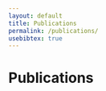```yaml
---
layout: default
title: Publications
permalink: /publications/
usebibtex: true
---
```

<!--
<script type="text/javascript" src="http://ajax.googleapis.com/ajax/libs/jquery/1.12.4/jquery.min.js"></script>
<script  type="text/javascript" src="{{ '/assets/js/bibtex_js.js' | relative_url }}"></script>

<bibtex src="{{ "/" | relative_url }}assets/docs/mybibliography.bib"></bibtex>
-->
<h1 class="mt-4">Publications</h1>

<div class="bibtex_structure">
  <div class="sort year" extra="DESC number">
          <div class="templates"></div>
  </div>
</div>

<div id="bibtex_display">

<div class="bibtex_template" style="display: none;">
    <div class="pubitem">
      <div class="pubtitle">
          <span class="if year"><span class="year"></span></span>
          ,
          <span class="if title"><span class="title"></span></span>
      </div>
      <div class="pubauthors">
          <span class="author"></span>
          ,
          <span class="if journal"><em><span class="journal"></span></em>,</span>
          <span class="if publisher"><em><span class="publisher"></span></em>,</span>
          <span class="if booktitle">In <em><span class="booktitle"></span></em>,</span>
          <span class="if address"><span class="address"></span>,</span>
          <span class="if month"><span class="month"></span>,</span>
          <span class="if year"><span class="year"></span>.</span>
          <span class="if note"><span class="note"></span></span>
      </div>
      <div class="publinks">
          <a class="bibtexVar" href="{{ "/" | relative_url }}assets/docs/+BIBTEXKEY+.pdf" extra="BIBTEXKEY" target='_blank' rel="noopener noreferrer">PDF
          </a>
          &nbsp;&nbsp;
          <span class="if url">
            <a class="bibtexVar" href="+URL+" extra="url" target='_blank' rel="noopener noreferrer">
              WEB
            </a>
          </span>
          &nbsp;&nbsp;
          <span class="if doi">
              <a class="bibtexVar" href="http://dx.doi.org/+DOI+" extra="doi" target='_blank' rel="noopener noreferrer">
                DOI
              </a>
          </span>
          &nbsp;&nbsp;
          <details><summary style="cursor: pointer;"><a aria-controls="bib+BIBTEXKEY+"  extra="BIBTEXKEY" bibtexjs-css-escape>[BibTex]</a></summary>
               <div class="bibtexVar" id="bib+BIBTEXKEY+" extra="BIBTEXKEY">
                       <pre><span class="bibtexraw noread"></span></pre>
               </div>
           </details>
      </div>
    </div>
</div>

<!--
<h1 class="mt-4">Publications</h1>
{% assign publications = site.publications | sort: "year" | reverse %}
{% for pub in publications %}
<div class="pubitem">
  <div class="pubtitle">
            {{ pub.year}}, {{ pub.title }}
  </div>
  <div class="pubauthors">
    {{ pub.authors }}, {{ pub.publication }}
  </div>
  <div class="publinks">
  {% if pub.pdf %}
    <a href="{{ "/" | relative_url }}/assets/docs/{{ pub.pdf}}" target="_blank" rel="noopener noreferrer">PDF</a>
    {% endif %}
    &nbsp;&nbsp;
    <a href="{{ pub.url | relative_url }}"><i>Abstract</i></a>
  </div>
</div>
{% endfor %}
-->
